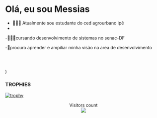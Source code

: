 # Olá, eu sou Messias
- 👨🏿‍🏫 Atualmente sou estudante do ced agrourbano ipê
- 
-👨🏻‍💻cursando desenvolvimento de sistemas no senac-DF

-🎥procuro aprender e ampiliar minha visão na area de desenvolvimento

 <div style="display: inline_block">

  
  ##
 <div> 
  
</div>

<br>

)






 ### TROPHIES
 

[![trophy](https://github-profile-trophy.vercel.app/?username=DocenteDevRafael&theme=onedark)](https://github.com/ryo-ma/github-profile-trophy)

 <p align="center"> 
  Visitors count<br>
  <img src="https://profile-counter.glitch.me/DocenteDevRafael/count.svg" />
 </p>






